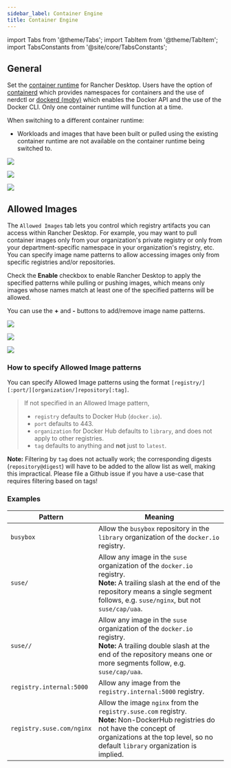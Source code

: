 ```yaml
---
sidebar_label: Container Engine
title: Container Engine
---
```


import Tabs from '@theme/Tabs';
import TabItem from '@theme/TabItem';
import TabsConstants from '@site/core/TabsConstants';

## General

Set the [container runtime] for Rancher Desktop. Users have the option of [containerd] which provides namespaces for containers and the use of nerdctl or [dockerd (moby)] which enables the Docker API and the use of the Docker CLI. Only one container runtime will function at a time.

When switching to a different container runtime:

- Workloads and images that have been built or pulled using the existing container runtime are not available on the container runtime being switched to.

<Tabs groupId="os" defaultValue={TabsConstants.defaultOs}>
<TabItem value="Windows">

![](rd-versioned-asset://preferences/Windows_containerEngine_tabGeneral.png)

</TabItem>
<TabItem value="macOS">

![](rd-versioned-asset://preferences/macOS_containerEngine_tabGeneral.png)

</TabItem>
<TabItem value="Linux">

![](rd-versioned-asset://preferences/Linux_containerEngine_tabGeneral.png)

</TabItem>
</Tabs>

## Allowed Images

The `Allowed Images` tab lets you control which registry artifacts you can access within Rancher Desktop. For example, you may want to pull container images only from your organization's private registry or only from your department-specific namespace in your organization's registry, etc. You can specify image name patterns to allow accessing images only from specific registries and/or repositories.

Check the **Enable** checkbox to enable Rancher Desktop to apply the specified patterns while pulling or pushing images, which means only images whose names match at least one of the specified patterns will be allowed.

You can use the **+** and **-** buttons to add/remove image name patterns. 

<Tabs groupId="os">
<TabItem value="Windows">

![](rd-versioned-asset://preferences/Windows_containerEngine_tabAllowedImages.png)

</TabItem>
<TabItem value="macOS">

![](rd-versioned-asset://preferences/macOS_containerEngine_tabAllowedImages.png)

</TabItem>
<TabItem value="Linux">

![](rd-versioned-asset://preferences/Linux_containerEngine_tabAllowedImages.png)

</TabItem>
</Tabs>

### How to specify Allowed Image patterns

You can specify Allowed Image patterns using the format `[registry/][:port/][organization/]repository[:tag]`.

> If not specified in an Allowed Image pattern,
> * `registry` defaults to Docker Hub (`docker.io`).
> * `port` defaults to 443. 
> * `organization` for Docker Hub defaults to `library`, and does not apply to other registries.
> * `tag` defaults to anything and **not** just to `latest`.

**Note:** Filtering by `tag` does not actually work; the corresponding digests (`repository@digest`) will have to be added to the allow list as well, making this impractical. Please file a Github issue if you have a use-case that requires filtering based on tags!

### Examples

| Pattern                   | Meaning                                                                                                                                                                                                             |
|---------------------------|---------------------------------------------------------------------------------------------------------------------------------------------------------------------------------------------------------------------|
| `busybox`                 | Allow the `busybox` repository in the `library` organization of the `docker.io` registry.                                                                                                       |
| `suse/`                   | Allow any image in the `suse` organization of the `docker.io` registry. <br/> **Note:** A trailing slash at the end of the repository means a single segment follows, e.g. `suse/nginx`, but not `suse/cap/uaa`.    |
| `suse//`                  | Allow any image in the `suse` organization of the `docker.io` registry. <br/> **Note:** A trailing double slash at the end of the repository means one or more segments follow, e.g. `suse/cap/uaa`.                |
| `registry.internal:5000`  | Allow any image from the `registry.internal:5000` registry.                                                                                                                                                         |
| `registry.suse.com/nginx` | Allow the image `nginx` from the `registry.suse.com` registry. <br/> **Note:** Non-DockerHub registries do not have the concept of organizations at the top level, so no default `library` organization is implied. |


[container runtime]:
https://kubernetes.io/docs/setup/production-environment/container-runtimes/

[containerd]:
https://containerd.io/

[dockerd (moby)]:
https://mobyproject.org/
